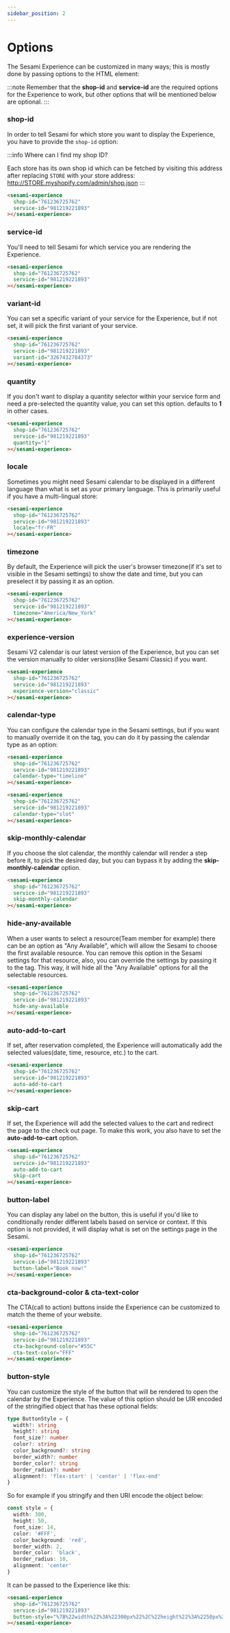 ```yaml
---
sidebar_position: 2
---
```


# Options

The Sesami Experience can be customized in many ways; this is mostly done by passing options to the HTML element:

:::note
Remember that the **shop-id** and **service-id** are the required options for the Experience to work, but other options that will be mentioned below are optional.
:::

### shop-id
In order to tell Sesami for which store you want to display the Experience, you have to provide the `shop-id` option:

:::info Where can I find my shop ID?

Each store has its own shop id which can be fetched by visiting this address after replacing `STORE` with your store address: http://STORE.myshopify.com/admin/shop.json
:::

```html {2}
<sesami-experience
  shop-id="761236725762"
  service-id="981219221893"
></sesami-experience>
```

### service-id
You'll need to tell Sesami for which service you are rendering the Experience.

```html {3}
<sesami-experience
  shop-id="761236725762"
  service-id="981219221893"
></sesami-experience>
```

### variant-id
You can set a specific variant of your service for the Experience, but if not set, it will pick the first variant of your service.

```html {4}
<sesami-experience
  shop-id="761236725762"
  service-id="981219221893"
  variant-id="3267432784373"
></sesami-experience>
```

### quantity
If you don't want to display a quantity selector within your service form and need a pre-selected the quantity value, you can set this option. defaults to **1** in other cases.

```html {4}
<sesami-experience
  shop-id="761236725762"
  service-id="981219221893"
  quantity="1"
></sesami-experience>
```

### locale
Sometimes you might need Sesami calendar to be displayed in a different language than what is set as your primary language. This is primarily useful if you have a multi-lingual store:

```html {4}
<sesami-experience
  shop-id="761236725762"
  service-id="981219221893"
  locale="fr-FR"
></sesami-experience>
```

### timezone
By default, the Experience will pick the user's browser timezone(if it's set to visible in the Sesami settings) to show the date and time, but you can preselect it by passing it as an option.

```html {4}
<sesami-experience
  shop-id="761236725762"
  service-id="981219221893"
  timezone="America/New_York"
></sesami-experience>
```

### experience-version
Sesami V2 calendar is our latest version of the Experience, but you can set the version manually to older versions(like Sesami Classic) if you want.

```html {4}
<sesami-experience
  shop-id="761236725762"
  service-id="981219221893"
  experience-version="classic"
></sesami-experience>
```

### calendar-type
You can configure the calendar type in the Sesami settings, but if you want to manually override it on the tag, you can do it by passing the calendar type as an option:

```html {4}
<sesami-experience
  shop-id="761236725762"
  service-id="981219221893"
  calendar-type="timeline"
></sesami-experience>
```

```html {4}
<sesami-experience
  shop-id="761236725762"
  service-id="981219221893"
  calendar-type="slot"
></sesami-experience>
```

### skip-monthly-calendar
If you choose the slot calendar, the monthly calendar will render a step before it, to pick the desired day, but you can bypass it by adding the **skip-monthly-calendar** option.

```html {4}
<sesami-experience
  shop-id="761236725762"
  service-id="981219221893"
  skip-monthly-calendar
></sesami-experience>
```
### hide-any-available
When a user wants to select a resource(Team member for example) there can be an option as "Any Available", which will allow the Sesami to choose the first available resource.
You can remove this option in the Sesami settings for that resource, also, you can override the settings by passing it to the tag. This way, it will hide all the "Any Available" options for all the selectable resources.

```html {4}
<sesami-experience
  shop-id="761236725762"
  service-id="981219221893"
  hide-any-available
></sesami-experience>
```

### auto-add-to-cart
If set, after reservation completed, the Experience will automatically add the selected values(date, time, resource, etc.) to the cart.

```html {4}
<sesami-experience
  shop-id="761236725762"
  service-id="981219221893"
  auto-add-to-cart
></sesami-experience>
```

### skip-cart
If set, the Experience will add the selected values to the cart and redirect the page to the check out page.
To make this work, you also have to set the **auto-add-to-cart** option.

```html {5}
<sesami-experience
  shop-id="761236725762"
  service-id="981219221893"
  auto-add-to-cart
  skip-cart
></sesami-experience>
```

### button-label
You can display any label on the button, this is useful if you'd like to conditionally render different labels based on service or context. If this option is not provided, it will display what is set on the settings page in the Sesami.

```html {4}
<sesami-experience
  shop-id="761236725762"
  service-id="981219221893"
  button-label="Book now!"
></sesami-experience>
```

### cta-background-color & cta-text-color
The CTA(call to action) buttons inside the Experience can be customized to match the theme of your website.

```html {4-5}
<sesami-experience
  shop-id="761236725762"
  service-id="981219221893"
  cta-background-color="#55C"
  cta-text-color="FFF"
></sesami-experience>
```

### button-style
You can customize the style of the button that will be rendered to open the calendar by the Experience.
The value of this option should be UIR encoded of the stringified object that has these optional fields:


```ts
type ButtonStyle = {
  width?: string
  height?: string
  font_size?: number
  color?: string
  color_background?: string
  border_width?: number
  border_color?: string
  border_radius?: number
  alignment?: 'flex-start' | 'center' | 'flex-end'
}
```

So for example if you stringify and then URI encode the object below:

```ts
const style = {
  width: 300,
  height: 50,
  font_size: 14,
  color: '#FFF',
  color_background: 'red',
  border_width: 2,
  border_color: 'black',
  border_radius: 10,
  alignment: 'center'
}
```

It can be passed to the Experience like this:

```html {4}
<sesami-experience
  shop-id="761236725762"
  service-id="981219221893"
  button-style="%7B%22width%22%3A%22300px%22%2C%22height%22%3A%2250px%22%2C%22font_size%22%3A14%2C%22color%22%3A%22%23FFF%22%2C%22color_background%22%3A%22red%22%2C%22border_width%22%3A2%2C%22border_color%22%3A%22black%22%2C%22border_radius%22%3A9%2C%22alignment%22%3A%22center%22%7D"
></sesami-experience>
```
